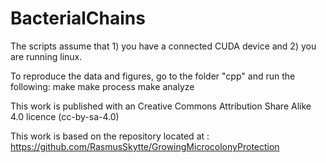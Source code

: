 # BacterialChains

The scripts assume that 1) you have a connected CUDA device and 2) you are running linux.

To reproduce the data and figures, go to the folder "cpp" and run the following:
make
make process
make analyze

This work is published with an Creative Commons Attribution Share Alike 4.0 licence (cc-by-sa-4.0)

This work is based on the repository located at : https://github.com/RasmusSkytte/GrowingMicrocolonyProtection